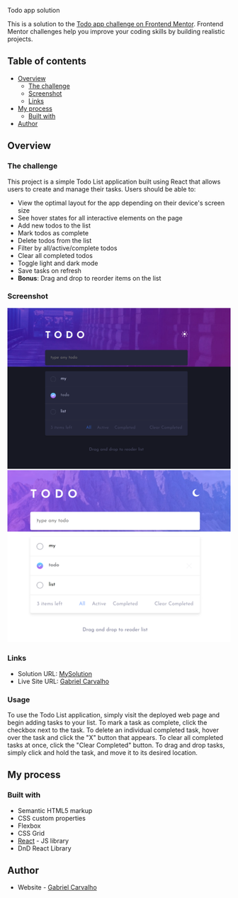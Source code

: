 Todo app solution

This is a solution to the [Todo app challenge on Frontend Mentor](https://www.frontendmentor.io/challenges/todo-app-Su1_KokOW). Frontend Mentor challenges help you improve your coding skills by building realistic projects. 

## Table of contents

- [Overview](#overview)
  - [The challenge](#the-challenge)
  - [Screenshot](#screenshot)
  - [Links](#links)
- [My process](#my-process)
  - [Built with](#built-with)
- [Author](#author)

## Overview

### The challenge

This project is a simple Todo List application built using React that allows users to create and manage their tasks.
Users should be able to:

- View the optimal layout for the app depending on their device's screen size
- See hover states for all interactive elements on the page
- Add new todos to the list
- Mark todos as complete
- Delete todos from the list
- Filter by all/active/complete todos
- Clear all completed todos
- Toggle light and dark mode
- Save tasks on refresh
- **Bonus**: Drag and drop to reorder items on the list

### Screenshot

![](./design/darkmodetudo.PNG)
![](./design/todolightmode.PNG)

### Links

- Solution URL: [MySolution](http://tan-nose.surge.sh)
- Live Site URL: [Gabriel Carvalho]()

### Usage

To use the Todo List application, simply visit the deployed web page and begin adding tasks to your list. To mark a task as complete, click the checkbox next to the task. To delete an individual completed task, hover over the task and click the "X" button that appears. To clear all completed tasks at once, click the "Clear Completed" button. To drag and drop tasks, simply click and hold the task, and move it to its desired location.

## My process

### Built with

- Semantic HTML5 markup
- CSS custom properties
- Flexbox
- CSS Grid
- [React](https://reactjs.org/) - JS library
- DnD React Library

## Author

- Website - [Gabriel Carvalho](https://www.your-site.com)

